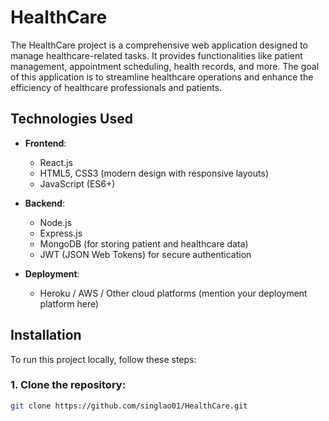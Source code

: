 # HealthCare

The HealthCare project is a comprehensive web application designed to manage healthcare-related tasks. It provides functionalities like patient management, appointment scheduling, health records, and more. The goal of this application is to streamline healthcare operations and enhance the efficiency of healthcare professionals and patients.

## Technologies Used

- **Frontend**:
  - React.js
  - HTML5, CSS3 (modern design with responsive layouts)
  - JavaScript (ES6+)

- **Backend**:
  - Node.js
  - Express.js
  - MongoDB (for storing patient and healthcare data)
  - JWT (JSON Web Tokens) for secure authentication

- **Deployment**:
  - Heroku / AWS / Other cloud platforms (mention your deployment platform here)

## Installation

To run this project locally, follow these steps:

### 1. Clone the repository:
```bash
git clone https://github.com/singlao01/HealthCare.git
